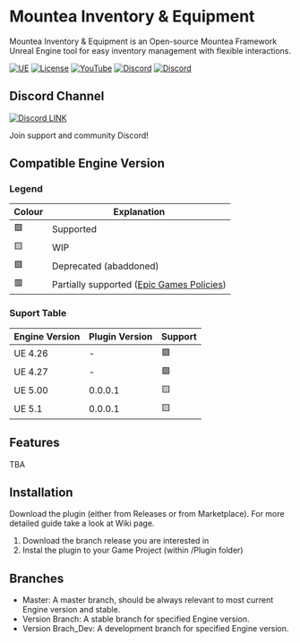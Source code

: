 # Mountea Inventory & Equipment
Mountea Inventory & Equipment is an Open-source Mountea Framework Unreal Engine tool for easy inventory management with flexible interactions. 

[![UE](https://img.shields.io/badge/supported-4.26%2B-green)](https://github.com/Mountea-Framework/ActorInventoryPlugin/master/README.md#compatible-engine-version)
[![License](https://img.shields.io/github/license/Mountea-Framework/ActorInventoryPlugin)](https://github.com/Mountea-Framework/MounteaInventoryEquipment/blob/master/LICENSE)
[![YouTube](https://img.shields.io/badge/YouTube-Subscribe-red?style=flat&logo=youtube)](https://www.youtube.com/@mounteaframework)
[![Discord](https://badgen.net/discord/online-members/2vXWEEN?label=Discord&logo=discord&logoColor=ffffff&color=7389D8)](https://discord.com/invite/2vXWEEN)
[![Discord](https://badgen.net/discord/members/2vXWEEN?label=Discord&logo=discord&logoColor=ffffff&color=7389D8)](https://discord.com/invite/2vXWEEN)

## Discord Channel

[![Discord LINK](https://static.wikia.nocookie.net/siivagunner/images/9/9f/Discord_icon.svg/revision/latest?cb=20210814160101)](https://discord.gg/2vXWEEN)

Join support and community Discord!

## Compatible Engine Version

### Legend
Colour | Explanation
-------------- | --------------
🟩 | Supported
🟨 | WIP
🟪 | Deprecated (abaddoned)
🟥 | Partially supported ([Epic Games Policies](https://www.unrealengine.com/en-US/marketplace-guidelines#263d)) 

### Suport Table
Engine Version | Plugin Version | Support
-------------- | -------------- | ----
UE 4.26 | - | 🟪
UE 4.27 | - | 🟪
UE 5.00 | 0.0.0.1 | 🟨
UE 5.1 | 0.0.0.1 | 🟨

## Features
TBA

## Installation

Download the plugin (either from Releases or from Marketplace). For more detailed guide take a look at Wiki page.

1. Download the branch release you are interested in
2. Instal the plugin to your Game Project (within /Plugin folder)

## Branches

* Master: A master branch, should be always relevant to most current Engine version and stable.
* Version Branch: A stable branch for specified Engine version.
* Version Brach_Dev: A development branch for specified Engine version.
